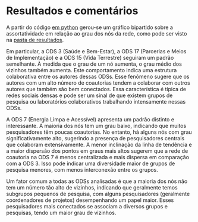 # Resultados e comentários

A partir do código [em python](./main.py) gerou-se um gráfico bipartido sobre a assortatividade em relação ao grau dos nós da rede, como pode ser visto na [pasta de resultados](../resultados/).

Em particular, a ODS 3 (Saúde e Bem-Estar), a ODS 17 (Parcerias e Meios de Implementação) e a ODS 15 (Vida Terrestre) seguiram um padrão semelhante. À medida que o grau de um nó aumenta, o grau médio dos vizinhos também aumenta. Este comportamento indica uma estrutura colaborativa entre os autores dessas ODSs. Esse fenômeno sugere que os autores com um alto número de coautorias tendem a colaborar com outros autores que também são bem conectados. Essa característica é típica de redes sociais densas e pode ser um sinal de que existem grupos de pesquisa ou laboratórios colaborativos trabalhando intensamente nessas ODSs.

A ODS 7 (Energia Limpa e Acessível) apresenta um padrão distinto e interessante. A maioria dos nós tem um grau baixo, indicando que muitos pesquisadores têm poucas coautorias. No entanto, há alguns nós com grau significativamente alto, sugerindo a presença de pesquisadores centrais que colaboram extensivamente. A menor inclinação da linha de tendência e a maior dispersão dos pontos em graus mais altos sugerem que a rede de coautoria na ODS 7 é menos centralizada e mais dispersa em comparação com a ODS 3. Isso pode indicar uma diversidade maior de grupos de pesquisa menores, com menos interconexão entre os grupos.

Um fator comum a todas as ODSs analisadas é que a maioria dos nós não tem um número tão alto de vizinhos, indicando que geralmente temos subgrupos pequenos de pesquisa, com alguns pesquisadores (geralmente coordenadores de projetos) desempenhando um papel maior. Esses pesquisadores mais conectados se associam a diversos grupos e pesquisas, tendo um maior grau de vizinhos.